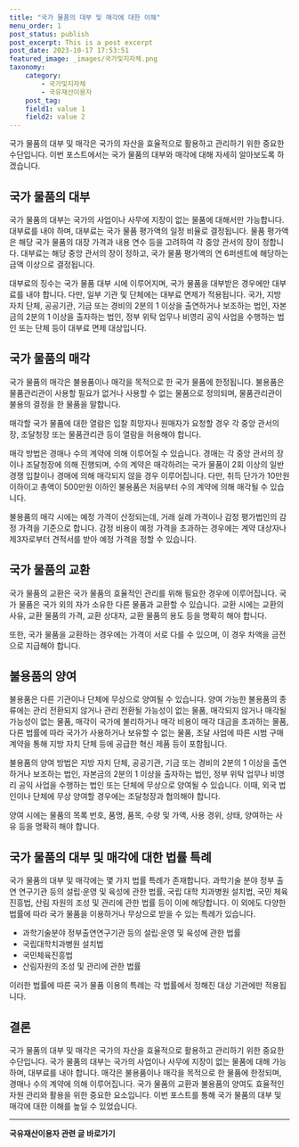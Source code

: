 ```yaml
---
title: "국가 물품의 대부 및 매각에 대한 이해"
menu_order: 1
post_status: publish
post_excerpt: This is a post excerpt
post_date: 2023-10-17 17:53:51
featured_image: _images/국가및지자체.png
taxonomy:
    category:
        - 국가및지자체
        - 국유재산이용자
    post_tag:
    field1: value 1
    field2: value 2
---
```



국가 물품의 대부 및 매각은 국가의 자산을 효율적으로 활용하고 관리하기 위한 중요한 수단입니다. 이번 포스트에서는 국가 물품의 대부와 매각에 대해 자세히 알아보도록 하겠습니다.

## 국가 물품의 대부

국가 물품의 대부는 국가의 사업이나 사무에 지장이 없는 물품에 대해서만 가능합니다. 대부료를 내야 하며, 대부료는 국가 물품 평가액의 일정 비율로 결정됩니다. 물품 평가액은 해당 국가 물품의 대장 가격과 내용 연수 등을 고려하여 각 중앙 관서의 장이 정합니다. 대부료는 해당 중앙 관서의 장이 정하고, 국가 물품 평가액의 연 6퍼센트에 해당하는 금액 이상으로 결정됩니다.

대부료의 징수는 국가 물품 대부 시에 이루어지며, 국가 물품을 대부받은 경우에만 대부료를 내야 합니다. 다만, 일부 기관 및 단체에는 대부료 면제가 적용됩니다. 국가, 지방 자치 단체, 공공기관, 기금 또는 경비의 2분의 1 이상을 출연하거나 보조하는 법인, 자본금의 2분의 1 이상을 출자하는 법인, 정부 위탁 업무나 비영리 공익 사업을 수행하는 법인 또는 단체 등이 대부료 면제 대상입니다.

## 국가 물품의 매각

국가 물품의 매각은 불용품이나 매각을 목적으로 한 국가 물품에 한정됩니다. 불용품은 물품관리관이 사용할 필요가 없거나 사용할 수 없는 물품으로 정의되며, 물품관리관이 불용의 결정을 한 물품을 말합니다.

매각할 국가 물품에 대한 열람은 입찰 희망자나 원매자가 요청할 경우 각 중앙 관서의 장, 조달청장 또는 물품관리관 등이 열람을 허용해야 합니다.

매각 방법은 경매나 수의 계약에 의해 이루어질 수 있습니다. 경매는 각 중앙 관서의 장이나 조달청장에 의해 진행되며, 수의 계약은 매각하려는 국가 물품이 2회 이상의 일반 경쟁 입찰이나 경매에 의해 매각되지 않을 경우 이루어집니다. 다만, 취득 단가가 10만원 이하이고 총액이 500만원 이하인 불용품은 처음부터 수의 계약에 의해 매각될 수 있습니다.

불용품의 매각 시에는 예정 가격이 산정되는데, 거래 실례 가격이나 감정 평가법인의 감정 가격을 기준으로 합니다. 감정 비용이 예정 가격을 초과하는 경우에는 계약 대상자나 제3자로부터 견적서를 받아 예정 가격을 정할 수 있습니다.

## 국가 물품의 교환

국가 물품의 교환은 국가 물품의 효율적인 관리를 위해 필요한 경우에 이루어집니다. 국가 물품은 국가 외의 자가 소유한 다른 물품과 교환할 수 있습니다. 교환 시에는 교환의 사유, 교환 물품의 가격, 교환 상대자, 교환 물품의 용도 등을 명확히 해야 합니다.

또한, 국가 물품을 교환하는 경우에는 가격이 서로 다를 수 있으며, 이 경우 차액을 금전으로 지급해야 합니다.

## 불용품의 양여

불용품은 다른 기관이나 단체에 무상으로 양여될 수 있습니다. 양여 가능한 불용품의 종류에는 관리 전환되지 않거나 관리 전환될 가능성이 없는 물품, 매각되지 않거나 매각될 가능성이 없는 물품, 매각이 국가에 불리하거나 매각 비용이 매각 대금을 초과하는 물품, 다른 법률에 따라 국가가 사용하거나 보유할 수 없는 물품, 조달 사업에 따른 시범 구매 계약을 통해 지방 자치 단체 등에 공급한 혁신 제품 등이 포함됩니다.

불용품의 양여 방법은 지방 자치 단체, 공공기관, 기금 또는 경비의 2분의 1 이상을 출연하거나 보조하는 법인, 자본금의 2분의 1 이상을 출자하는 법인, 정부 위탁 업무나 비영리 공익 사업을 수행하는 법인 또는 단체에 무상으로 양여될 수 있습니다. 이때, 외국 법인이나 단체에 무상 양여할 경우에는 조달청장과 협의해야 합니다.

양여 시에는 물품의 목록 번호, 품명, 품목, 수량 및 가액, 사용 경위, 상태, 양여하는 사유 등을 명확히 해야 합니다.

## 국가 물품의 대부 및 매각에 대한 법률 특례

국가 물품의 대부 및 매각에는 몇 가지 법률 특례가 존재합니다. 과학기술 분야 정부 출연 연구기관 등의 설립·운영 및 육성에 관한 법률, 국립 대학 치과병원 설치법, 국민 체육 진흥법, 산림 자원의 조성 및 관리에 관한 법률 등이 이에 해당합니다. 이 외에도 다양한 법률에 따라 국가 물품을 이용하거나 무상으로 받을 수 있는 특례가 있습니다.

- 과학기술분야 정부출연연구기관 등의 설립·운영 및 육성에 관한 법률
- 국립대학치과병원 설치법
- 국민체육진흥법
- 산림자원의 조성 및 관리에 관한 법률

이러한 법률에 따른 국가 물품 이용의 특례는 각 법률에서 정해진 대상 기관에만 적용됩니다.

## 결론

국가 물품의 대부 및 매각은 국가의 자산을 효율적으로 활용하고 관리하기 위한 중요한 수단입니다. 국가 물품의 대부는 국가의 사업이나 사무에 지장이 없는 물품에 대해 가능하며, 대부료를 내야 합니다. 매각은 불용품이나 매각을 목적으로 한 물품에 한정되며, 경매나 수의 계약에 의해 이루어집니다. 국가 물품의 교환과 불용품의 양여도 효율적인 자원 관리와 활용을 위한 중요한 요소입니다. 이번 포스트를 통해 국가 물품의 대부 및 매각에 대한 이해를 높일 수 있었습니다.


<!-- wp:separator -->
<hr class="wp-block-separator has-alpha-channel-opacity"/>
<!-- /wp:separator -->

<!-- wp:group {"backgroundColor":"base","layout":{"type":"constrained"}} -->
<div class="wp-block-group has-base-background-color has-background"><!-- wp:paragraph {"align":"center","fontSize":"large"} -->
<p class="has-text-align-center has-large-font-size"><strong>국유재산이용자 관련 글 바로가기</strong></p>
<!-- /wp:paragraph -->


<!-- wp:latest-posts
{"categories":[{"id":7404,"count":19,"description":"","link":"https://uknowlaw.com/category/%ea%b5%ad%ec%9c%a0%ec%9e%ac%ec%82%b0%ec%9d%b4%ec%9a%a9%ec%9e%90/","name":"국유재산이용자","slug":"국유재산이용자","taxonomy":"category","parent":0,"meta":[],"_links":{"self":[{"href":"https://uknowlaw.com/wp-json/wp/v2/categories/7404"}],"collection":[{"href":"https://uknowlaw.com/wp-json/wp/v2/categories"}],"about":[{"href":"https://uknowlaw.com/wp-json/wp/v2/taxonomies/category"}],"wp:post_type":[{"href":"https://uknowlaw.com/wp-json/wp/v2/posts?categories=7404"}],"curies":[{"name":"wp","href":"https://api.w.org/{rel}","templated":true}]}}],"postsToShow":100,"excerptLength":28,"postLayout":"grid","columns":2,"featuredImageAlign":"left","featuredImageSizeSlug":"large","fontSize":"medium"} /--></div>
<!-- /wp:group -->